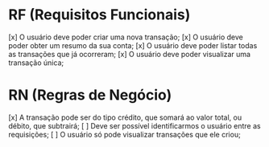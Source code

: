 # RF (Requisitos Funcionais)
[x] O usuário deve poder criar uma nova transação;
[x] O usuário deve poder obter um resumo da sua conta;
[x] O usuário deve poder listar todas as transações que já ocorreram;
[x] O usuário deve poder visualizar uma transação única;

# RN (Regras de Negócio)
[x] A transação pode ser do tipo crédito, que somará ao valor total, ou débito, que subtrairá;
[ ] Deve ser possível identificarmos o usuário entre as requisições;
[ ] O usuário só pode visualizar transações que ele criou;
